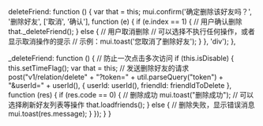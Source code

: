 deleteFriend: function () {
var that = this;
mui.confirm('确定删除该好友吗？', '删除好友', ['取消', '确认'], function (e) {
if (e.index == 1) {
// 用户确认删除
that._deleteFriend();
} else {
// 用户取消删除
// 可以选择不执行任何操作，或者显示取消操作的提示
// 示例：mui.toast('您取消了删除好友');
}
}, 'div');
},

_deleteFriend: function () {
// 防止一次点击多次访问
if (this.isDisable) {
this.setTimeFlag();
var that = this;
// 发送删除好友的请求
post("v1/relation/delete" + "?token=" + util.parseQuery("token") + "&userId=" + userId(), { userId: userId(), friendId: friendIdToDelete }, function (res) {
if (res.code == 0) {
// 删除成功
mui.toast("删除成功");
// 可以选择刷新好友列表等操作
that.loadfriends();
} else {
// 删除失败，显示错误消息
mui.toast(res.message);
}
});
}
}
